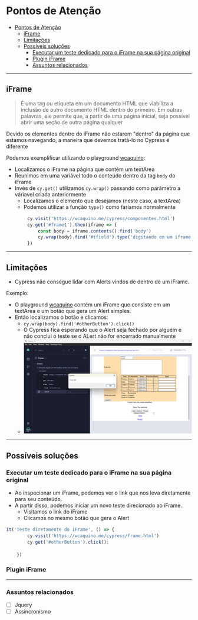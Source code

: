 # Pontos de Atenção

- [Pontos de Atenção](#pontos-de-atenção)
  - [iFrame](#iframe)
  - [Limitações](#limitações)
  - [Possíveis soluções](#possíveis-soluções)
    - [Executar um teste dedicado para o iFrame na sua página original](#executar-um-teste-dedicado-para-o-iframe-na-sua-página-original)
    - [Plugin iFrame](#plugin-iframe)
    - [Assuntos relacionados](#assuntos-relacionados)

---

## iFrame

> É uma tag ou etiqueta em um documento HTML que viabiliza a inclusão de outro documento HTML dentro do primeiro. Em outras palavras, ele permite que, a partir de uma página inicial, seja possível abrir uma seção de outra página qualquer

Devido os elementos dentro do iFrame não estarem "dentro" da página que estamos navegando, a maneira que devemos tratá-lo no Cypress é diferente

Podemos exemplificar utilizando o playground [wcaquino](https://wcaquino.me/cypress/componentes.html):

- Localizamos o iFrame na página que contém um textArea
- Reunimos em uma variável todo o conteúdo dentro da tag `body` do iFrame
- Invés de `cy.get()` utilizamos `cy.wrap()` passando como parâmetro a váriavel criada anteriormente
  - Localizamos o elemento que desejamos (neste caso, a textArea)
  - Podemos utilizar a função `type()` como faríamos normalmente

```javascript
        cy.visit('https://wcaquino.me/cypress/componentes.html')
        cy.get('#frame1').then(iframe => {
            const body = iframe.contents().find('body')
            cy.wrap(body).find('#tfield').type('digitando em um iframe')
        })
```

---

## Limitações

- Cypress não consegue lidar com Alerts vindos de dentro de um iFrame.

Exemplo:

- O playground [wcaquino](https://wcaquino.me/cypress/componentes.html) contém um iFrame que consiste em um textArea e um botão que gera um Alert simples.
- Então localizamos o botão e clicamos:
  - `cy.wrap(body).find('#otherButton').click()`
  - O Cypress fica esperando que o Alert seja fechado por alguém e não conclui o teste se o ALert não for encerrado manualmente
  - ![iframe](/imgs/botaoiFrame.png)

---

## Possíveis soluções

### Executar um teste dedicado para o iFrame na sua página original

- Ao inspecionar um iFrame, podemos ver o link que nos leva diretamente para seu conteúdo.
- A partir disso, podemos iniciar um novo teste direcionado ao iFrame.
  - Visitamos o link do iFrame
  - Clicamos no mesmo botão que gera o Alert

```Javascript
it('Teste diretamente do iFrame', () => {
        cy.visit('https://wcaquino.me/cypress/frame.html')
        cy.get('#otherButton').click();
        
    })
```

### Plugin iFrame

---

### Assuntos relacionados

- [ ] Jquery
- [ ] Assincronismo
